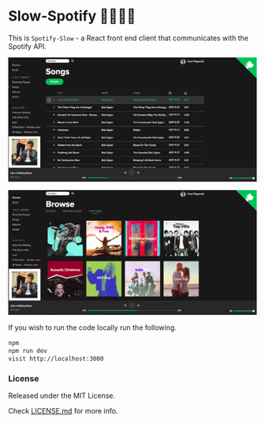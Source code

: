 # Slow-Spotify 🎺🎸🎻🎤

This is `Spotify-Slow` - a React front end client that communicates with the Spotify API.



![alt text](https://github.com/Pau1fitz/react-spotify/blob/master/songs.png "Song")


![alt text](https://github.com/Pau1fitz/react-spotify/blob/master/browser.png "Browse")

If you wish to run the code locally run the following.

```
npm
npm run dev
visit http://localhost:3000
```


### License

Released under the MIT License. 

Check [LICENSE.md](https://github.com/easyvansh/slow-spotify/LICENSE) for more info.
